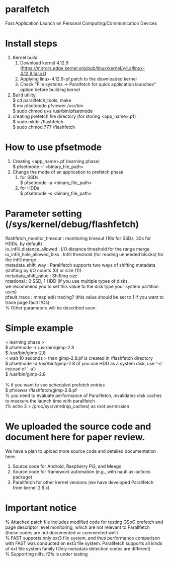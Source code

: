# paralfetch
Fast Application Launch on Personal Computing/Communication Devices

# Install steps
1. Kernel build
   1) Download kernel 4.12.9 (https://mirrors.edge.kernel.org/pub/linux/kernel/v4.x/linux-4.12.9.tar.xz)
   2) Applying linux-4.12.9-pf.patch to the downloaded kernel
   3) Check "File systems -> Paralfetch for quick application launches" option before building kernel
3. Build utility <br />
   $ cd parallfetch_tools; make <br />
   $ mv pfsetmode pfviewer /usr/bin <br />
   $  sudo chmod u+s /usr/bin/pfsetmode <br />
4. creating prefetch file directory (for storing <app_name>.pf) <br />
   $ sudo mkdir /flashfetch <br />
   $ sudo chmod 777 /flashfetch <br />
   
# How to use pfsetmode
1. Creating <app_name>.pf (learning phase) <br />
   $ pfsetmode -r <binary_file_path> <br />
2. Change the mode of an application to prefetch phase
   1) for SSDs <br />
   $ pfsetmode -a <binary_file_path> <br />
   2) for HDDs <br />
   $ pfsetmode -s <binary_file_path> <br />

# Parameter setting (/sys/kernel/debug/flashfetch)
   flashfetch_monitor_timeout    : monitoring timeout (10s for SSDs, 30s for HDDs, by default) <br />
   io_infill_distance_allowed    : I/O distance threshold for the range merge <br />
   io_infill_hole_allowed_blks   : Infill threshold (for reading unneeded blocks) for the infill merge <br />
   metadata_shift_way            : Parallfetch supports two ways of shifting metadata (shifting by I/O counts (0) or size (1)) <br />
   metadata_shift_value          : Shifting size <br />
   rotational                    : 0:SSD, 1:HDD (if you use multiple types of disks, <br />
                                             we recommend you to set this value to the disk type your system partition uses) <br />
   pfault_trace                  : mmap'ed() tracing? (this value should be set to 1 if you want to trace page fault I/Os) <br />
   % Other parameters will be described soon. <br />
   
# Simple example
  < learning phase > <br />
  $ pfsetmode -r /usr/bin/gimp-2.8 <br />
  $ /usr/bin/gimp-2.8 <br />
  < wait 10 seconds > then gimp-2.8.pf is created in /flashfetch directory <br />
  $ pfsetmode -a /usr/bin/gimp-2.8     (if you use HDD as a system disk, use '-s' instead of '-a') <br />
  $ /usr/bin/gimp-2.8 <br />
  <br />
  % if you want to see scheduled prefetch entries <br />
    $ pfviewer /flashfetch/gimp-2.8.pf <br />
  % you need to evaluate performance of Parallfetch, invalidates disk caches to measure the launch time with parallfetch <br />
    (% echo 3 > /proc/sys/vm/drop_caches) as root permission <br />

# We uploaded the source code and document here for paper review.
  We have a plan to upload more source code and detailed documentation here. <br />
  1. Source code for Android, Raspberry Pi3, and Meego
  2. Source code for framework automation (e.g., with nautlius-actions package)
  3. Parallfetch for other kernel versions (we have developed Parallfetch from kernel 2.6.x)
  
# Important notice
  % Attached patch file includes modified code for testing GSoC prefetch and page descriptor level monitoring, which are not relevant to Parallfetch (these codes are not documented or commented well) <br />
  % FAST supports only ext3 file system, and thus performance comparison with FAST was conducted on ext3 file system. Parallfetch supports all kinds of ext file system family (Only metadata detection codes are different) <br />
  % Supporting nilfs, f2fs is under testing
